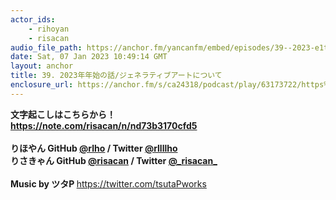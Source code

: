 ```yaml
---
actor_ids:
    - rihoyan
    - risacan
audio_file_path: https://anchor.fm/yancanfm/embed/episodes/39--2023-e1t6dkq
date: Sat, 07 Jan 2023 10:49:14 GMT
layout: anchor
title: 39. 2023年年始の話/ジェネラティブアートについて
enclosure_url: https://anchor.fm/s/ca24318/podcast/play/63173722/https%3A%2F%2Fd3ctxlq1ktw2nl.cloudfront.net%2Fstaging%2F2023-0-7%2F64b817f3-a42f-a43a-fc26-c1fe595d0fa0.mp3
---
```

<p><strong>文字起こしはこちらから！<br>
</strong><a href="https://note.com/risacan/n/nd73b3170cfd5"><strong>https://note.com/risacan/n/nd73b3170cfd5</strong></a><strong><br>
<br>
りほやん GitHub </strong><a href="https://github.com/rlho/rlho" target="_blank"><strong>@rlho</strong></a><strong> / Twitter </strong><a href="https://twitter.com/rllllho" target="_blank"><strong>@rllllho</strong></a><strong><br>
りさきゃん GitHub </strong><a href="https://github.com/risacan/risacan" target="_blank"><strong>@risacan</strong></a><strong> / Twitter </strong><a href="https://twitter.com/_risacan_" target="_blank"><strong>@_risacan_</strong></a><strong><br>
<br>
Music by ツタP </strong><a href="https://twitter.com/tsutaPworks">https://twitter.com/tsutaPworks</a></p>
  